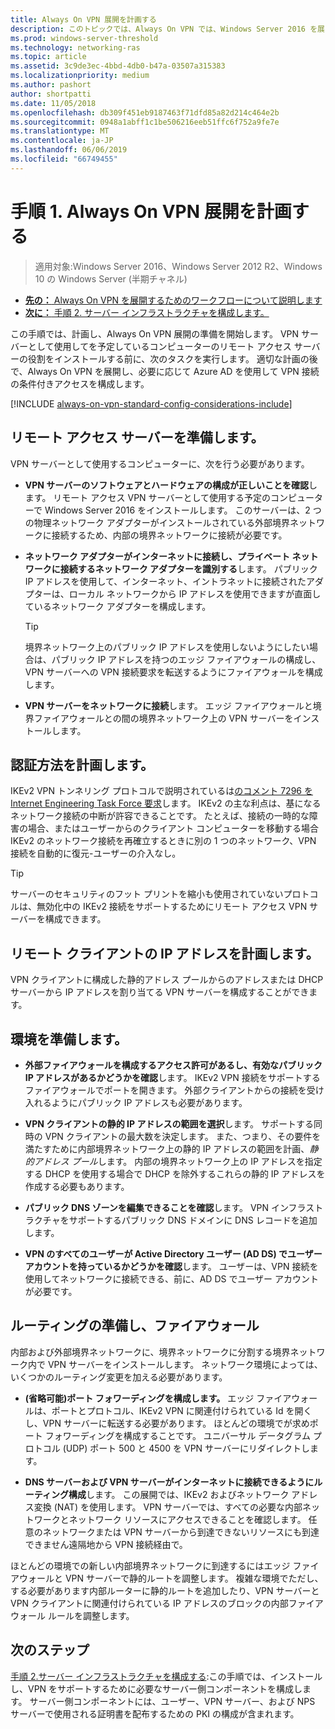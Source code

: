 ```yaml
---
title: Always On VPN 展開を計画する
description: このトピックでは、Always On VPN では、Windows Server 2016 を展開するための計画手順を説明します。
ms.prod: windows-server-threshold
ms.technology: networking-ras
ms.topic: article
ms.assetid: 3c9de3ec-4bbd-4db0-b47a-03507a315383
ms.localizationpriority: medium
ms.author: pashort
author: shortpatti
ms.date: 11/05/2018
ms.openlocfilehash: db309f451eb9187463f71dfd85a82d214c464e2b
ms.sourcegitcommit: 0948a1abff1c1be506216eeb51ffc6f752a9fe7e
ms.translationtype: MT
ms.contentlocale: ja-JP
ms.lasthandoff: 06/06/2019
ms.locfileid: "66749455"
---
```

# <a name="step-1-plan-the-always-on-vpn-deployment"></a>手順 1. Always On VPN 展開を計画する

>適用対象:Windows Server 2016、Windows Server 2012 R2、Windows 10 の Windows Server (半期チャネル)

- [**先の：** Always On VPN を展開するためのワークフローについて説明します](always-on-vpn-deploy-deployment.md)
- [**次に：** 手順 2. サーバー インフラストラクチャを構成します。](vpn-deploy-server-infrastructure.md)

この手順では、計画し、Always On VPN 展開の準備を開始します。 VPN サーバーとして使用してを予定しているコンピューターのリモート アクセス サーバーの役割をインストールする前に、次のタスクを実行します。 適切な計画の後で、Always On VPN を展開し、必要に応じて Azure AD を使用して VPN 接続の条件付きアクセスを構成します。

[!INCLUDE [always-on-vpn-standard-config-considerations-include](../../../includes/always-on-vpn-standard-config-considerations-include.md)]

## <a name="prepare-the-remote-access-server"></a>リモート アクセス サーバーを準備します。

VPN サーバーとして使用するコンピューターに、次を行う必要があります。

- **VPN サーバーのソフトウェアとハードウェアの構成が正しいことを確認**します。 リモート アクセス VPN サーバーとして使用する予定のコンピューターで Windows Server 2016 をインストールします。 このサーバーは、2 つの物理ネットワーク アダプターがインストールされている外部境界ネットワークに接続するため、内部の境界ネットワークに接続が必要です。

- **ネットワーク アダプターがインターネットに接続し、プライベート ネットワークに接続するネットワーク アダプターを識別する**します。 パブリック IP アドレスを使用して、インターネット、イントラネットに接続されたアダプターは、ローカル ネットワークから IP アドレスを使用できますが直面しているネットワーク アダプターを構成します。

    >[!TIP]
    >境界ネットワーク上のパブリック IP アドレスを使用しないようにしたい場合は、パブリック IP アドレスを持つのエッジ ファイアウォールの構成し、VPN サーバーへの VPN 接続要求を転送するようにファイアウォールを構成します。

- **VPN サーバーをネットワークに接続**します。 エッジ ファイアウォールと境界ファイアウォールとの間の境界ネットワーク上の VPN サーバーをインストールします。

## <a name="plan-authentication-methods"></a>認証方法を計画します。

IKEv2 VPN トンネリング プロトコルで説明されているは[のコメント 7296 を Internet Engineering Task Force 要求](https://datatracker.ietf.org/doc/rfc7296/)します。 IKEv2 の主な利点は、基になるネットワーク接続の中断が許容できることです。 たとえば、接続の一時的な障害の場合、またはユーザーからのクライアント コンピューターを移動する場合 IKEv2 のネットワーク接続を再確立するときに別の 1 つのネットワーク、VPN 接続を自動的に復元-ユーザーの介入なし。

>[!TIP]
>サーバーのセキュリティのフット プリントを縮小も使用されていないプロトコルは、無効化中の IKEv2 接続をサポートするためにリモート アクセス VPN サーバーを構成できます。 

## <a name="plan-ip-addresses-for-remote-clients"></a>リモート クライアントの IP アドレスを計画します。

VPN クライアントに構成した静的アドレス プールからのアドレスまたは DHCP サーバーから IP アドレスを割り当てる VPN サーバーを構成することができます。 

## <a name="prepare-the-environment"></a>環境を準備します。

- **外部ファイアウォールを構成するアクセス許可があるし、有効なパブリック IP アドレスがあるかどうかを確認**します。 IKEv2 VPN 接続をサポートするファイアウォールでポートを開きます。 外部クライアントからの接続を受け入れるようにパブリック IP アドレスも必要があります。

- **VPN クライアントの静的 IP アドレスの範囲を選択**します。 サポートする同時の VPN クライアントの最大数を決定します。 また、つまり、その要件を満たすために内部境界ネットワーク上の静的 IP アドレスの範囲を計画、*静的アドレス プール*します。 内部の境界ネットワーク上の IP アドレスを指定する DHCP を使用する場合で DHCP を除外するこれらの静的 IP アドレスを作成する必要もあります。

- **パブリック DNS ゾーンを編集できることを確認**します。 VPN インフラストラクチャをサポートするパブリック DNS ドメインに DNS レコードを追加します。 

- **VPN のすべてのユーザーが Active Directory ユーザー (AD DS) でユーザー アカウントを持っているかどうかを確認**します。 ユーザーは、VPN 接続を使用してネットワークに接続できる、前に、AD DS でユーザー アカウントが必要です。

## <a name="prepare-routing-and-firewall"></a>ルーティングの準備し、ファイアウォール 

内部および外部境界ネットワークに、境界ネットワークに分割する境界ネットワーク内で VPN サーバーをインストールします。 ネットワーク環境によっては、いくつかのルーティング変更を加える必要があります。

- **(省略可能)ポート フォワーディングを構成します。** エッジ ファイアウォールは、ポートとプロトコル、IKEv2 VPN に関連付けられている Id を開くし、VPN サーバーに転送する必要があります。 ほとんどの環境でが求めポート フォワーディングを構成することです。 ユニバーサル データグラム プロトコル (UDP) ポート 500 と 4500 を VPN サーバーにリダイレクトします。

- **DNS サーバーおよび VPN サーバーがインターネットに接続できるようにルーティング構成**します。 この展開では、IKEv2 およびネットワーク アドレス変換 (NAT) を使用します。 VPN サーバーでは、すべての必要な内部ネットワークとネットワーク リソースにアクセスできることを確認します。 任意のネットワークまたは VPN サーバーから到達できないリソースにも到達できません遠隔地から VPN 接続経由で。

ほとんどの環境での新しい内部境界ネットワークに到達するにはエッジ ファイアウォールと VPN サーバーで静的ルートを調整します。 複雑な環境でただし、する必要があります内部ルーターに静的ルートを追加したり、VPN サーバーと VPN クライアントに関連付けられている IP アドレスのブロックの内部ファイアウォール ルールを調整します。

## <a name="next-steps"></a>次のステップ

[手順 2.サーバー インフラストラクチャを構成する](vpn-deploy-server-infrastructure.md):この手順では、インストールし、VPN をサポートするために必要なサーバー側コンポーネントを構成します。 サーバー側コンポーネントには、ユーザー、VPN サーバー、および NPS サーバーで使用される証明書を配布するための PKI の構成が含まれます。